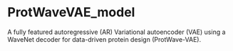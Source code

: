 # ProtWaveVAE_model
A fully featured autoregressive (AR) Variational autoencoder (VAE) using a WaveNet decoder for data-driven protein design (ProtWave-VAE).

